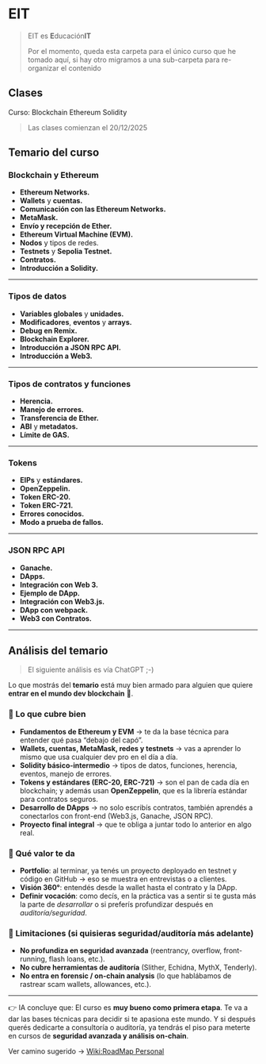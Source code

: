 # EIT

> EIT es **E**ducación**IT**
>
> Por el momento, queda esta carpeta para el único curso que he tomado aquí, si hay otro migramos a una sub-carpeta para re-organizar el contenido

## Clases

Curso: Blockchain Ethereum Solidity

> Las clases comienzan el 20/12/2025

## Temario del curso

### **Blockchain y Ethereum**
* **Ethereum Networks.**
* **Wallets** y **cuentas.**
* **Comunicación con las Ethereum Networks.**
* **MetaMask.**
* **Envío y recepción de Ether.**
* **Ethereum Virtual Machine (EVM).**
* **Nodos** y tipos de redes.
* **Testnets** y **Sepolia Testnet.**
* **Contratos.**
* **Introducción a Solidity.**

---

### **Tipos de datos**
* **Variables globales** y **unidades.**
* **Modificadores**, **eventos** y **arrays.**
* **Debug en Remix.**
* **Blockchain Explorer.**
* **Introducción a JSON RPC API.**
* **Introducción a Web3.**

---

### **Tipos de contratos y funciones**
* **Herencia.**
* **Manejo de errores.**
* **Transferencia de Ether.**
* **ABI** y **metadatos.**
* **Límite de GAS.**

---

### **Tokens**
* **EIPs** y **estándares.**
* **OpenZeppelin.**
* **Token ERC-20.**
* **Token ERC-721.**
* **Errores conocidos.**
* **Modo a prueba de fallos.**

---

### **JSON RPC API**
* **Ganache.**
* **DApps.**
* **Integración con Web 3.**
* **Ejemplo de DApp.**
* **Integración con Web3.js.**
* **DApp con webpack.**
* **Web3 con Contratos.**

***

## Análisis del temario

> El siguiente análisis es vía ChatGPT ;-) 

Lo que mostrás del **temario** está muy bien armado para alguien que quiere **entrar en el mundo dev blockchain** 🚀.

### 🔹 Lo que cubre bien

* **Fundamentos de Ethereum y EVM** → te da la base técnica para entender qué pasa “debajo del capó”.
* **Wallets, cuentas, MetaMask, redes y testnets** → vas a aprender lo mismo que usa cualquier dev pro en el día a día.
* **Solidity básico-intermedio** → tipos de datos, funciones, herencia, eventos, manejo de errores.
* **Tokens y estándares (ERC-20, ERC-721)** → son el pan de cada día en blockchain; y además usan **OpenZeppelin**, que es la librería estándar para contratos seguros.
* **Desarrollo de DApps** → no solo escribís contratos, también aprendés a conectarlos con front-end (Web3.js, Ganache, JSON RPC).
* **Proyecto final integral** → que te obliga a juntar todo lo anterior en algo real.

### 🔹 Qué valor te da

* **Portfolio**: al terminar, ya tenés un proyecto deployado en testnet y código en GitHub → eso se muestra en entrevistas o a clientes.
* **Visión 360°**: entendés desde la wallet hasta el contrato y la DApp.
* **Definir vocación**: como decís, en la práctica vas a sentir si te gusta más la parte de *desarrollar* o si preferís profundizar después en *auditoría/seguridad*.

### 🔹 Limitaciones (si quisieras seguridad/auditoría más adelante)

* **No profundiza en seguridad avanzada** (reentrancy, overflow, front-running, flash loans, etc.).
* **No cubre herramientas de auditoría** (Slither, Echidna, MythX, Tenderly).
* **No entra en forensic / on-chain analysis** (lo que hablábamos de rastrear scam wallets, allowances, etc.).

---

👉 IA concluye que:
El curso es **muy bueno como primera etapa**. Te va a dar las bases técnicas para decidir si te apasiona este mundo. Y si después querés dedicarte a consultoría o auditoría, ya tendrás el piso para meterte en cursos de **seguridad avanzada y análisis on-chain**.

Ver camino sugerido -> [Wiki:RoadMap Personal](https://github.com/SidVal/dev.web/wiki/Blockchain#roadmap-personal)

